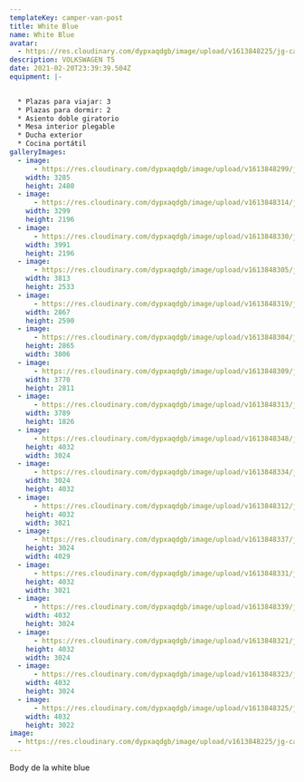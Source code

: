 ```yaml
---
templateKey: camper-van-post
title: White Blue
name: White Blue
avatar:
  - https://res.cloudinary.com/dypxaqdgb/image/upload/v1613848225/jg-camper/camper-vans/White%20Blue/avatar/IMG_7021_vqrnq5.jpg
description: VOLKSWAGEN T5
date: 2021-02-20T23:39:39.504Z
equipment: |-
  

  * Plazas para viajar: 3
  * Plazas para dormir: 2
  * Asiento doble giratorio
  * Mesa interior plegable
  * Ducha exterior
  * Cocina portátil
galleryImages:
  - image:
      - https://res.cloudinary.com/dypxaqdgb/image/upload/v1613848299/jg-camper/camper-vans/White%20Blue/IMG_7011_bxkxuf.jpg
    width: 3285
    height: 2480
  - image:
      - https://res.cloudinary.com/dypxaqdgb/image/upload/v1613848314/jg-camper/camper-vans/White%20Blue/IMG_7020_2_b4nbpj.jpg
    width: 3299
    height: 2196
  - image:
      - https://res.cloudinary.com/dypxaqdgb/image/upload/v1613848330/jg-camper/camper-vans/White%20Blue/IMG_7026_2_ddvmln.jpg
    width: 3991
    height: 2196
  - image:
      - https://res.cloudinary.com/dypxaqdgb/image/upload/v1613848305/jg-camper/camper-vans/White%20Blue/IMG_7016_lhy7jq.jpg
    width: 3813
    height: 2533
  - image:
      - https://res.cloudinary.com/dypxaqdgb/image/upload/v1613848319/jg-camper/camper-vans/White%20Blue/IMG_7028_ebrwtr.jpg
    width: 2867
    height: 2590
  - image:
      - https://res.cloudinary.com/dypxaqdgb/image/upload/v1613848304/jg-camper/camper-vans/White%20Blue/IMG_7013_2_o2aagz.jpg
    height: 2865
    width: 3806
  - image:
      - https://res.cloudinary.com/dypxaqdgb/image/upload/v1613848309/jg-camper/camper-vans/White%20Blue/IMG_7017_lkgdr2.jpg
    width: 3770
    height: 2811
  - image:
      - https://res.cloudinary.com/dypxaqdgb/image/upload/v1613848313/jg-camper/camper-vans/White%20Blue/IMG_7022_mlts4u.jpg
    width: 3789
    height: 1826
  - image:
      - https://res.cloudinary.com/dypxaqdgb/image/upload/v1613848348/jg-camper/camper-vans/White%20Blue/IMG_7046_c8xsgx.jpg
    height: 4032
    width: 3024
  - image:
      - https://res.cloudinary.com/dypxaqdgb/image/upload/v1613848334/jg-camper/camper-vans/White%20Blue/IMG_7039_o175bp.jpg
    width: 3024
    height: 4032
  - image:
      - https://res.cloudinary.com/dypxaqdgb/image/upload/v1613848312/jg-camper/camper-vans/White%20Blue/IMG_7018_2_m3dxvd.jpg
    height: 4032
    width: 3021
  - image:
      - https://res.cloudinary.com/dypxaqdgb/image/upload/v1613848337/jg-camper/camper-vans/White%20Blue/IMG_7040_ihqpa8.jpg
    height: 3024
    width: 4029
  - image:
      - https://res.cloudinary.com/dypxaqdgb/image/upload/v1613848331/jg-camper/camper-vans/White%20Blue/IMG_7038_j07cqt.jpg
    height: 4032
    width: 3021
  - image:
      - https://res.cloudinary.com/dypxaqdgb/image/upload/v1613848339/jg-camper/camper-vans/White%20Blue/IMG_7042_hq9uyp.jpg
    width: 4032
    height: 3024
  - image:
      - https://res.cloudinary.com/dypxaqdgb/image/upload/v1613848321/jg-camper/camper-vans/White%20Blue/IMG_7034_2_cjcx9i.jpg
    height: 4032
    width: 3024
  - image:
      - https://res.cloudinary.com/dypxaqdgb/image/upload/v1613848323/jg-camper/camper-vans/White%20Blue/IMG_7030_cx21im.jpg
    width: 4032
    height: 3024
  - image:
      - https://res.cloudinary.com/dypxaqdgb/image/upload/v1613848325/jg-camper/camper-vans/White%20Blue/IMG_7035_wooflv.jpg
    width: 4032
    height: 3022
image:
  - https://res.cloudinary.com/dypxaqdgb/image/upload/v1613848225/jg-camper/camper-vans/White%20Blue/avatar/IMG_7021_vqrnq5.jpg
---
```

Body de la white blue